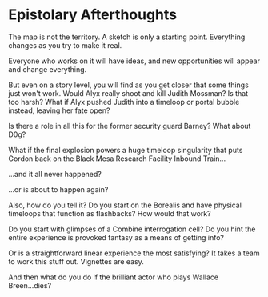 # Epistolary Afterthoughts

The map is not the territory. A sketch is only a starting point. Everything changes as you try to make it real.

Everyone who works on it will have ideas, and new opportunities will appear and change everything.

But even on a story level, you will find as you get closer that some things just won't work. Would Alyx really shoot and kill Judith Mossman? Is that too harsh? What if Alyx pushed Judith into a timeloop or portal bubble instead, leaving her fate open?

Is there a role in all this for the former security guard Barney? What about D0g?

What if the final explosion powers a huge timeloop singularity that puts Gordon back on the Black Mesa Research Facility Inbound Train...

...and it all never happened?

...or is about to happen again?

Also, how do you tell it? Do you start on the Borealis and have physical timeloops that function as flashbacks? How would that work?

Do you start with glimpses of a Combine interrogation cell? Do you hint the entire experience is provoked fantasy as a means of getting info?

Or is a straightforward linear experience the most satisfying? It takes a team to work this stuff out. Vignettes are easy.

And then what do you do if the brilliant actor who plays Wallace Breen...dies?
